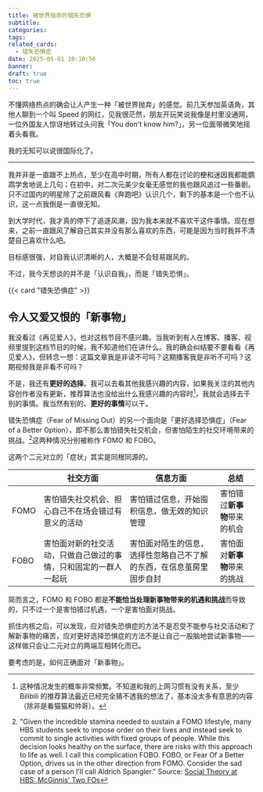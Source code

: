 ```yaml
---
title: 被世界抛弃的错失恐惧
subtitle: 
categories: 
tags: 
related_cards:
  - 错失恐惧症
date: 2025-05-01 10:10:56
banner: 
draft: true
toc: true
---
```


不懂网络热点的确会让人产生一种「被世界抛弃」的感觉。前几天参加英语角，其他人聊到一个叫 Speed 的网红，见我很茫然，朋友开玩笑说我像是村里没通网，一位外国友人惊讶地转过头问我「You don't know him?」，另一位面带微笑地摇着头看我。

我的无知可以说很国际化了。<!--more-->

---

我并非是一直跟不上热点，至少在高中时期，所有人都在讨论的梗和迷因我都能鹦鹉学舍地说上几句；在初中，对二次元美少女毫无感觉的我也跟风追过一些番剧。只不过国内的明星除了之前跟风看《奔跑吧》认识几个，剩下的基本是一个也不认识，这一点我倒是一直很无知。

到大学时代，我才真的停下了追逐风潮，因为我本来就不喜欢干这件事情。现在想来，之前一直跟风了解自己其实并没有那么喜欢的东西，可能是因为当时我并不清楚自己喜欢什么吧。

目标感很强，对自我认识清晰的人，大概是不会轻易跟风的。

不过，我今天想谈的并不是「认识自我」，而是「错失恐惧」。

{{< card "错失恐惧症" >}}

## 令人又爱又恨的「新事物」

我没看过《再见爱人》，也对这档节目不感兴趣。当我听到有人在博客、播客、视频里提到这档节目的时候，我不知道他们在讲什么。我的确会纠结要不要看看《再见爱人》，但转念一想：这篇文章我是非读不可吗？这期播客我是非听不可吗？这期视频我是非看不可吗？

不是，我还有**更好的选择**。我可以去看其他我感兴趣的内容，如果我关注的其他内容创作者没有更新，推荐算法也没给出什么我感兴趣的内容时[^1]，我就会选择去干别的事情。我当然有别的、**更好的事情**可以干。

错失恐惧症（Fear of Missing Out）的另一个面向是「更好选择恐惧症」（Fear of a Better Option），即不那么害怕错失社交机会，但害怕陌生的社交环境带来的挑战。[^2]这两种情况分别被称作 FOMO 和 FOBO。

这两个二元对立的「症状」其实是同根同源的。

|      | 社交方面                             | 信息方面                               | 总结               |
| ---- | -------------------------------- | ---------------------------------- | ---------------- |
| FOMO | 害怕错失社交机会、担心自己不在场会错过有意义的活动        | 害怕错过信息，开始囤积信息，做无效的知识管理             | 害怕错过**新事物**带来的机会 |
| FOBO | 害怕面对新的社交活动，只做自己做过的事情，只和固定的一群人一起玩 | 害怕面对陌生的信息，选择性忽略自己不了解的东西，在信息茧房里固步自封 | 害怕面对**新事物**带来的挑战 |

简而言之，FOMO 和 FOBO 都是**不能恰当处理新事物带来的机遇和挑战**而导致的，只不过一个是害怕错过机遇，一个是害怕面对挑战。

抓住内核之后，可以发现，应对错失恐惧症的方法不是忍受不能参与社交活动和了解新事物的痛苦，应对更好选择恐惧症的方法不是让自己一股脑地尝试新事物——这样做只会让二元对立的两端互相转化而已。

要考虑的是，如何正确面对「新事物」。



[^1]: 这种情况发生的概率非常频繁。不知道和我的上网习惯有没有关系，至少 Bilibili 的推荐算法最近已经完全猜不透我的想法了，基本没太多有意思的内容（除非是看猫猫和帅哥）。
[^2]: "Given the incredible stamina needed to sustain a FOMO lifestyle, many HBS students seek to impose order on their lives and instead seek to commit to single activities with fixed groups of people. While this decision looks healthy on the surface, there are risks with this approach to life as well. I call this complication FOBO. FOBO, or Fear Of a Better Option, drives us in the other direction from FOMO. Consider the sad case of a person I’ll call Aldrich Spangler." Source: [Social Theory at HBS: McGinnis’ Two FOs](https://web.archive.org/web/20180620095648/http://www.harbus.org/2004/social-theory-at-hbs-2749/)